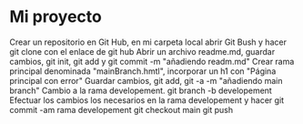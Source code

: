 # Mi proyecto 
Crear un repositorio en Git Hub, en mi carpeta local abrir Git Bush y hacer git clone con el enlace de git hub 
Abrir un archivo readme.md, guardar cambios, git init, git add y git commit -m "añadiendo readm.md"
Crear rama principal denominada "mainBranch.hmtl", incorporar un h1 con "Página principal con error" 
Guardar cambios, git add, git -a -m "añadiendo main branch" 
Cambio a la rama developement. git branch -b developement 
Efectuar los cambios los necesarios en la rama developement y hacer git commit -am rama developement 
git checkout main 
git push 
